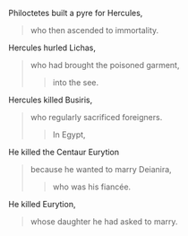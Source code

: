 Philoctetes built a pyre for Hercules, 
> who then ascended to immortality.

Hercules hurled Lichas, 
> who had brought the poisoned garment, 
>> into the see.


Hercules killed Busiris,
> who regularly sacrificed foreigners.
>> In Egypt, 

He killed the Centaur Eurytion
> because he wanted to marry Deianira, 
>> who was his fiancée.

He killed Eurytion, 
> whose daughter he had asked to marry.

